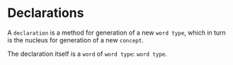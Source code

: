 Declarations
=====

A `declaration` is a method for generation of a new `word type`, which in turn is the nucleus for generation of a new `concept`.

The declaration itself is a `word` of `word type`: `word type`. 
